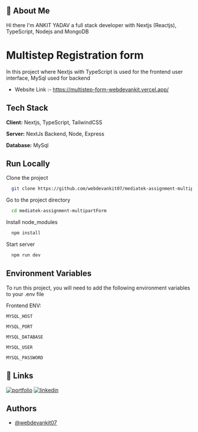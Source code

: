 ## 🚀 About Me

Hi there I'm ANKIT YADAV a full stack developer with Nextjs (Reactjs), TypeScript, Nodejs and MongoDB

# Multistep Registration form

In this project where Nextjs with TypeScript is used for the frontend user interface, MySql used for backend

-   Website Link :- https://multistep-form-webdevankit.vercel.app/

## Tech Stack

**Client:** Nextjs, TypeScript, TailwindCSS

**Server:** NextJs Backend, Node, Express

**Database:** MySql

## Run Locally

Clone the project

```bash
  git clone https://github.com/webdevankit07/mediatek-assignment-multipartForm.git
```

Go to the project directory

```bash
  cd mediatek-assignment-multipartForm
```

Install node_modules

```bash
  npm install
```

Start server

```bash
  npm run dev
```

## Environment Variables

To run this project, you will need to add the following environment variables to your .env file

Frontend ENV:

`MYSQL_HOST`

`MYSQL_PORT`

`MYSQL_DATABASE`

`MYSQL_USER`

`MYSQL_PASSWORD`

## 🔗 Links

[![portfolio](https://img.shields.io/badge/my_portfolio-000?style=for-the-badge&logo=ko-fi&logoColor=white)](https://webdev-ankit.vercel.app/)
[![linkedin](https://img.shields.io/badge/linkedin-0A66C2?style=for-the-badge&logo=linkedin&logoColor=white)](https://www.linkedin.com/in/webdevankit/)

## Authors

-   [@webdevankit07](https://www.github.com/webdevankit07)
